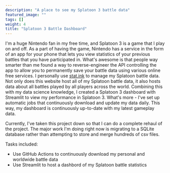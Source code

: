 ```yaml
---
description: "A place to see my Splatoon 3 battle data"
featured_image: ""
tags: []
weight: 4
title: "Splatoon 3 Battle Dashboard"
---
```


I'm a huge Nintendo fan in my free time, and Splatoon 3 is a game that I play on and off. As a part of having the game, Nintendo has a service in the form of an app for your phone that lets you view statistics of your previous battles that you have participated in. What's awesome is that people way smarter than me found a way to reverse-engineer the API controlling the app to allow you to permanently save your battle data using various online free services. I personally use [stat.ink](https://stat.ink/) to manage my Splatoon battle data. Not only does this website host all of my Splatoon battle data, it also hosts data about all battles played by all players across the world. Combining this with my data science knowledge, I created a Splatoon 3 dashboard with Streamlit to view my performance in Splatoon 3. What's more - I've set up automatic jobs that continuously download and update my data daily. This way, my dashboard is continuously up-to-date with my latest gameplay data. 

Currently, I've taken this project down so that I can do a complete rehaul of the project. The major work I'm doing right now is migrating to a SQLite database rather than attempting to store and merge hundreds of csv files. 

Tasks included:

* Use GitHub Actions to continuously download my personal and worldwide battle data
* Use Streamlit to host a dashbord of my Splatoon battle statistics
